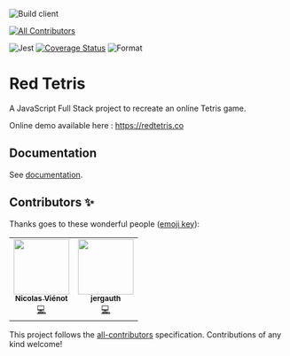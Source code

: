 ![Build client](https://github.com/jeremie-gauthier/Red-Tetris/workflows/Build%20client/badge.svg)
<!-- ALL-CONTRIBUTORS-BADGE:START - Do not remove or modify this section -->
[![All Contributors](https://img.shields.io/badge/all_contributors-2-orange.svg?style=flat-square)](#contributors-)
<!-- ALL-CONTRIBUTORS-BADGE:END -->
![Jest](https://github.com/jeremie-gauthier/Red-Tetris/workflows/Jest/badge.svg)
[![Coverage Status](https://coveralls.io/repos/github/jeremie-gauthier/Red-Tetris/badge.svg?branch=develop&service=github)](https://coveralls.io/github/jeremie-gauthier/Red-Tetris?branch=develop)
![Format](https://github.com/jeremie-gauthier/Red-Tetris/workflows/Format/badge.svg)
# Red Tetris

A JavaScript Full Stack project to recreate an online Tetris game.

Online demo available here : https://redtetris.co

## Documentation

See [documentation](./docs/README.md).

## Contributors ✨

Thanks goes to these wonderful people ([emoji key](https://allcontributors.org/docs/en/emoji-key)):

<!-- ALL-CONTRIBUTORS-LIST:START - Do not remove or modify this section -->
<!-- prettier-ignore-start -->
<!-- markdownlint-disable -->
<table>
  <tr>
    <td align="center"><a href="https://fr.linkedin.com/in/nicolasvienot"><img src="https://avatars0.githubusercontent.com/u/44903069?v=4" width="100px;" alt=""/><br /><sub><b>Nicolas Viénot</b></sub></a><br /><a href="https://github.com/jeremie-gauthier/Red-Tetris/commits?author=nicolasvienot" title="Code">💻</a></td>
    <td align="center"><a href="https://jeremie-gauthier.github.io/"><img src="https://avatars0.githubusercontent.com/u/28305181?v=4" width="100px;" alt=""/><br /><sub><b>jergauth</b></sub></a><br /><a href="https://github.com/jeremie-gauthier/Red-Tetris/commits?author=jeremie-gauthier" title="Code">💻</a></td>
  </tr>
</table>

<!-- markdownlint-enable -->
<!-- prettier-ignore-end -->
<!-- ALL-CONTRIBUTORS-LIST:END -->

This project follows the [all-contributors](https://github.com/all-contributors/all-contributors) specification. Contributions of any kind welcome!